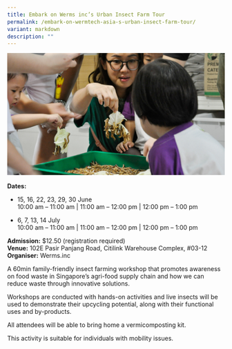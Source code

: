 ```yaml
---
title: Embark on Werms inc’s Urban Insect Farm Tour
permalink: /embark-on-wermtech-asia-s-urban-insect-farm-tour/
variant: markdown
description: ""
---
```

![](/images/wermtech_asia_urban_insect_farm_tour.jpg)

**Dates:** <br>
* 15, 16, 22, 23, 29, 30 June <br>
10:00 am – 11:00 am | 11:00 am – 12:00 pm | 12:00 pm – 1:00 pm 

* 6, 7, 13, 14 July <br>
10:00 am – 11:00 am | 11:00 am – 12:00 pm | 12:00 pm – 1:00 pm<br>

**Admission:** $12.50 (registration required)<br>
**Venue:** 102E Pasir Panjang Road, Citilink Warehouse Complex, #03-12<br>
**Organiser:** Werms.inc

A 60min family-friendly insect farming workshop that promotes awareness on food waste in Singapore’s agri-food supply chain and how we can reduce waste through innovative solutions.

Workshops are conducted with hands-on activities and live insects will be used to demonstrate their upcycling potential, along with their functional uses and by-products.

All attendees will be able to bring home a vermicomposting kit.

This activity is suitable for individuals with mobility issues.

<a class="btn-link" target="_blank" href="https://wermsinc.com/product/urban-insect-farming-workshop/">
	<img src="/images/gogreensg_website-32.png">
</a>

<style>
	.btn-link {
		display: none;
	}
	a.btn-link[target="_blank"]:after {
	display: none;
}
	.btn-link > img {
		width: 100%;
	}
</style>

<a class="btn-link" target="_blank" href="https://wermsinc.com/product/urban-insect-farming-workshop/">
	<img src="/images/more-info-btn.png">
</a>


